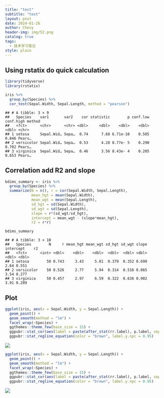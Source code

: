 ```yaml
---
title: "test"
subtitle: "test"
layout: post
date: 2024-01-26
author: Chevy
header-img: img/52.png
catalog: true
tags:
  - 技术学习笔记
style: plain
---
```


<script src="{{ site.url }}{{ site.baseurl }}\2024-01-23-Correlation-R2-and-slope_files\header-attrs-2.25\header-attrs.js"></script>

<section class="main-content">
<div id="using-rstatix-do-quick-calculation" class="section level2">
<h2>Using rstatix do quick calculation</h2>
<div class="sourceCode" id="cb1"><pre class="sourceCode r"><code class="sourceCode r"><span id="cb1-1"><a href="#cb1-1" tabindex="-1"></a><span class="fu">library</span>(tidyverse)</span>
<span id="cb1-2"><a href="#cb1-2" tabindex="-1"></a><span class="fu">library</span>(rstatix)</span>
<span id="cb1-3"><a href="#cb1-3" tabindex="-1"></a></span>
<span id="cb1-4"><a href="#cb1-4" tabindex="-1"></a>iris <span class="sc">%&gt;%</span></span>
<span id="cb1-5"><a href="#cb1-5" tabindex="-1"></a>  <span class="fu">group_by</span>(Species) <span class="sc">%&gt;%</span></span>
<span id="cb1-6"><a href="#cb1-6" tabindex="-1"></a>  <span class="fu">cor_test</span>(Sepal.Width, Sepal.Length, <span class="at">method =</span> <span class="st">&quot;pearson&quot;</span>)</span></code></pre></div>
<pre><code>## # A tibble: 3 × 9
##   Species    var1       var2    cor statistic        p conf.low conf.high method
##   &lt;fct&gt;      &lt;chr&gt;      &lt;chr&gt; &lt;dbl&gt;     &lt;dbl&gt;    &lt;dbl&gt;    &lt;dbl&gt;     &lt;dbl&gt; &lt;chr&gt; 
## 1 setosa     Sepal.Wid… Sepa…  0.74      7.68 6.71e-10    0.585     0.846 Pears…
## 2 versicolor Sepal.Wid… Sepa…  0.53      4.28 8.77e- 5    0.290     0.702 Pears…
## 3 virginica  Sepal.Wid… Sepa…  0.46      3.56 8.43e- 4    0.205     0.653 Pears…</code></pre>
</div>
<div id="correlation-add-r2-and-slope" class="section level2">
<h2>Correlation add R2 and slope</h2>
<div class="sourceCode" id="cb3"><pre class="sourceCode r"><code class="sourceCode r"><span id="cb3-1"><a href="#cb3-1" tabindex="-1"></a>bdims_summary <span class="ot">&lt;-</span> iris <span class="sc">%&gt;%</span></span>
<span id="cb3-2"><a href="#cb3-2" tabindex="-1"></a>  <span class="fu">group_by</span>(Species) <span class="sc">%&gt;%</span></span>
<span id="cb3-3"><a href="#cb3-3" tabindex="-1"></a>  <span class="fu">summarize</span>(<span class="at">N =</span> <span class="fu">n</span>(), <span class="at">r =</span> <span class="fu">cor</span>(Sepal.Width, Sepal.Length),</span>
<span id="cb3-4"><a href="#cb3-4" tabindex="-1"></a>            <span class="at">mean_hgt =</span> <span class="fu">mean</span>(Sepal.Width), </span>
<span id="cb3-5"><a href="#cb3-5" tabindex="-1"></a>            <span class="at">mean_wgt =</span> <span class="fu">mean</span>(Sepal.Length),</span>
<span id="cb3-6"><a href="#cb3-6" tabindex="-1"></a>            <span class="at">sd_hgt =</span> <span class="fu">sd</span>(Sepal.Width), </span>
<span id="cb3-7"><a href="#cb3-7" tabindex="-1"></a>            <span class="at">sd_wgt =</span> <span class="fu">sd</span>(Sepal.Length),</span>
<span id="cb3-8"><a href="#cb3-8" tabindex="-1"></a>            <span class="at">slope =</span> r<span class="sc">*</span>(sd_wgt<span class="sc">/</span>sd_hgt),</span>
<span id="cb3-9"><a href="#cb3-9" tabindex="-1"></a>            <span class="at">intercept =</span> mean_wgt <span class="sc">-</span> (slope<span class="sc">*</span>mean_hgt),</span>
<span id="cb3-10"><a href="#cb3-10" tabindex="-1"></a>            <span class="at">r2 =</span> r<span class="sc">*</span>r)</span>
<span id="cb3-11"><a href="#cb3-11" tabindex="-1"></a></span>
<span id="cb3-12"><a href="#cb3-12" tabindex="-1"></a>bdims_summary</span></code></pre></div>
<pre><code>## # A tibble: 3 × 10
##   Species        N     r mean_hgt mean_wgt sd_hgt sd_wgt slope intercept    r2
##   &lt;fct&gt;      &lt;int&gt; &lt;dbl&gt;    &lt;dbl&gt;    &lt;dbl&gt;  &lt;dbl&gt;  &lt;dbl&gt; &lt;dbl&gt;     &lt;dbl&gt; &lt;dbl&gt;
## 1 setosa        50 0.743     3.43     5.01  0.379  0.352 0.690      2.64 0.551
## 2 versicolor    50 0.526     2.77     5.94  0.314  0.516 0.865      3.54 0.277
## 3 virginica     50 0.457     2.97     6.59  0.322  0.636 0.902      3.91 0.209</code></pre>
</div>
<div id="plot" class="section level2">
<h2>Plot</h2>
<div class="sourceCode" id="cb5"><pre class="sourceCode r"><code class="sourceCode r"><span id="cb5-1"><a href="#cb5-1" tabindex="-1"></a><span class="fu">ggplot</span>(iris, <span class="fu">aes</span>(<span class="at">x =</span> Sepal.Width, <span class="at">y =</span> Sepal.Length)) <span class="sc">+</span></span>
<span id="cb5-2"><a href="#cb5-2" tabindex="-1"></a>  <span class="fu">geom_point</span>() <span class="sc">+</span></span>
<span id="cb5-3"><a href="#cb5-3" tabindex="-1"></a>  <span class="fu">geom_smooth</span>(<span class="at">method =</span> <span class="st">&quot;lm&quot;</span>) <span class="sc">+</span></span>
<span id="cb5-4"><a href="#cb5-4" tabindex="-1"></a>  <span class="fu">facet_wrap</span>(<span class="sc">~</span>Species) <span class="sc">+</span> </span>
<span id="cb5-5"><a href="#cb5-5" tabindex="-1"></a>  ggthemes<span class="sc">::</span><span class="fu">theme_few</span>(<span class="at">base_size =</span> <span class="dv">15</span>) <span class="sc">+</span></span>
<span id="cb5-6"><a href="#cb5-6" tabindex="-1"></a>  ggpubr<span class="sc">::</span><span class="fu">stat_cor</span>(<span class="fu">aes</span>(<span class="at">label =</span> <span class="fu">paste</span>(<span class="fu">after_stat</span>(rr.label), p.label, <span class="at">sep =</span> <span class="st">&quot;~ `,`~&quot;</span>)), <span class="at">color =</span> <span class="st">&quot;brown&quot;</span>, <span class="at">label.y.npc =</span> <span class="dv">1</span>) <span class="sc">+</span></span>
<span id="cb5-7"><a href="#cb5-7" tabindex="-1"></a>  ggpubr<span class="sc">::</span><span class="fu">stat_regline_equation</span>(<span class="at">color =</span> <span class="st">&quot;brown&quot;</span>, <span class="at">label.y.npc =</span> <span class="fl">0.95</span>) </span></code></pre></div>
<p><img src="D:\Github_repo\ChevyXu.github.io\img\2024-01-25\ggplot-1.png" /><!-- --></p>
<div class="sourceCode" id="cb6"><pre class="sourceCode r"><code class="sourceCode r"><span id="cb6-1"><a href="#cb6-1" tabindex="-1"></a><span class="fu">ggplot</span>(iris, <span class="fu">aes</span>(<span class="at">x =</span> Sepal.Width, <span class="at">y =</span> Sepal.Length)) <span class="sc">+</span></span>
<span id="cb6-2"><a href="#cb6-2" tabindex="-1"></a>  <span class="fu">geom_point</span>() <span class="sc">+</span></span>
<span id="cb6-3"><a href="#cb6-3" tabindex="-1"></a>  <span class="fu">geom_smooth</span>(<span class="at">method =</span> <span class="st">&quot;lm&quot;</span>) <span class="sc">+</span></span>
<span id="cb6-4"><a href="#cb6-4" tabindex="-1"></a>  <span class="fu">facet_wrap</span>(<span class="sc">~</span>Species) <span class="sc">+</span> </span>
<span id="cb6-5"><a href="#cb6-5" tabindex="-1"></a>  ggthemes<span class="sc">::</span><span class="fu">theme_few</span>(<span class="at">base_size =</span> <span class="dv">15</span>) <span class="sc">+</span></span>
<span id="cb6-6"><a href="#cb6-6" tabindex="-1"></a>  ggpubr<span class="sc">::</span><span class="fu">stat_cor</span>(<span class="fu">aes</span>(<span class="at">label =</span> <span class="fu">paste</span>(<span class="fu">after_stat</span>(rr.label), p.label, <span class="at">sep =</span> <span class="st">&quot;~ `,`~&quot;</span>)), <span class="at">color =</span> <span class="st">&quot;brown&quot;</span>, <span class="at">label.y.npc =</span> <span class="dv">1</span>) <span class="sc">+</span></span>
<span id="cb6-7"><a href="#cb6-7" tabindex="-1"></a>  ggpubr<span class="sc">::</span><span class="fu">stat_regline_equation</span>(<span class="at">color =</span> <span class="st">&quot;brown&quot;</span>, <span class="at">label.y.npc =</span> <span class="fl">0.95</span>) </span></code></pre></div>
<p><img src="D:\Github_repo\ChevyXu.github.io\img\2024-01-25\unnamed-chunk-1-1.png" /><!-- --></p>
</div>
</section>
